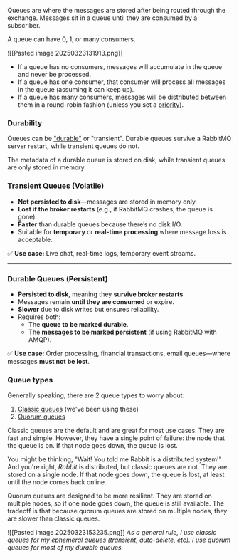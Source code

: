 Queues are where the messages are stored after being routed through the exchange. Messages sit in a queue until they are consumed by a subscriber.

A queue can have 0, 1, or many consumers.

![[Pasted image 20250323131913.png]]

- If a queue has no consumers, messages will accumulate in the queue and never be processed.
- If a queue has one consumer, that consumer will process all messages in the queue (assuming it can keep up).
- If a queue has many consumers, messages will be distributed between them in a round-robin fashion (unless you set a [priority](https://www.rabbitmq.com/docs/consumers#priority)).

### Durability
Queues can be ["durable"](https://www.rabbitmq.com/docs/queues#durability) or "transient". Durable queues survive a RabbitMQ server restart, while transient queues do not.

The metadata of a durable queue is stored on disk, while transient queues are only stored in memory.

### Transient Queues (Volatile)

- **Not persisted to disk**—messages are stored in memory only.
- **Lost if the broker restarts** (e.g., if RabbitMQ crashes, the queue is gone).
- **Faster** than durable queues because there’s no disk I/O.
- Suitable for **temporary** or **real-time processing** where message loss is acceptable.

✅ **Use case:** Live chat, real-time logs, temporary event streams.

---
### Durable Queues (Persistent)

- **Persisted to disk**, meaning they **survive broker restarts**.
- Messages remain **until they are consumed** or expire.
- **Slower** due to disk writes but ensures reliability.
- Requires both:
    - The **queue to be marked durable**.
    - The **messages to be marked persistent** (if using RabbitMQ with AMQP).

✅ **Use case:** Order processing, financial transactions, email queues—where messages **must not be lost**.

### Queue types
Generally speaking, there are 2 queue types to worry about:

1. [Classic queues](https://www.rabbitmq.com/docs/classic-queues) (we've been using these)
2. [Quorum queues](https://www.rabbitmq.com/docs/quorum-queues)

Classic queues are the default and are great for most use cases. They are fast and simple. However, they have a single point of failure: the node that the queue is on. If that node goes down, the queue is lost.

You might be thinking, "Wait! You told me Rabbit is a distributed system!" And you're right, _Rabbit_ is distributed, but classic queues are not. They are stored on a single node. If that node goes down, the queue is lost, at least until the node comes back online.

Quorum queues are designed to be more resilient. They are stored on multiple nodes, so if one node goes down, the queue is still available. The tradeoff is that because quorum queues are stored on multiple nodes, they are slower than classic queues.

![[Pasted image 20250323153235.png]]
_As a general rule, I use classic queues for my ephemeral queues (transient, auto-delete, etc). I use quorum queues for most of my durable queues._